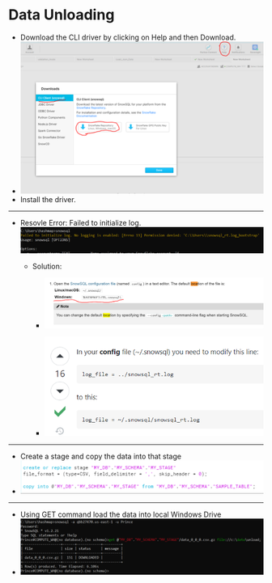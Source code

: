 # Data Unloading

- Download the CLI driver by clicking on Help and then Download.
- 
  ![](img/img1.png)
- Install the driver.

---

- Resovle Error: Failed to initialize log.
![](img/img2.png)

  - Solution:

    - ![](img/img3.png)

    - ![](img/img4.png)

---

 - Create a stage and copy the data into that stage
 - ![](img/img5.png)

---

- Using GET command load the data into local Windows Drive
- ![](img/img6.png)
